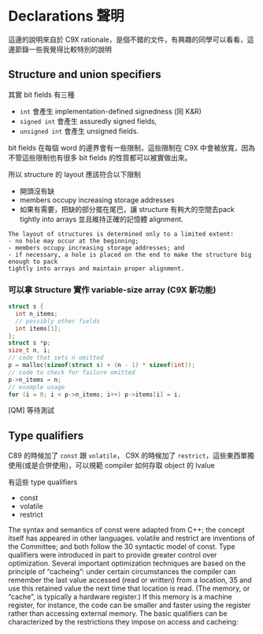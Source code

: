 # Declarations 聲明

這邊的說明來自於 C9X rationale，是個不錯的文件，有興趣的同學可以看看，這邊節錄一些我覺得比較特別的說明

## Structure and union specifiers

其實 bit fields 有三種

- `int` 會產生 implementation-defined signedness (同 K&R)
- `signed int` 會產生 assuredly signed fields,
- `unsigned int` 會產生 unsigned fields.

bit fields 在每個 word 的邊界會有一些限制，這些限制在 C9X 中會被放寬，因為不管這些限制也有很多 bit fields 的性質都可以被實做出來。

所以 structure 的 layout 應該符合以下限制

- 開頭沒有缺
- members occupy increasing storage addresses
- 如果有需要，把缺的部分擺在尾巴，讓 structure 有夠大的空間去pack
tightly into arrays 並且維持正確的記憶體 alignment.

```note
The layout of structures is determined only to a limited extent:
- no hole may occur at the beginning;
- members occupy increasing storage addresses; and
- if necessary, a hole is placed on the end to make the structure big enough to pack
tightly into arrays and maintain proper alignment.
```

### 可以拿 Structure 實作 variable-size array (C9X 新功能)

```c
struct s {
  int n_items;
  // possibly other fields
  int items[1];
};
struct s *p;
size_t n, i;
// code that sets n omitted
p = malloc(sizeof(struct s) + (n - 1) * sizeof(int));
// code to check for failure omitted
p->n_items = n;
// example usage
for (i = 0; i < p->n_items; i++) p->items[i] = i;
```

[QM] 等待測試

## Type qualifiers

C89 的時候加了 `const` 跟 `volatile`， C9X 的時候加了 `restrict`，這些東西單獨使用(或是合併使用)，可以規範 compiler 如何存取  object 的 lvalue

有這些 type qualifiers

- const
- volatile
- restrict

The syntax and semantics of const were adapted from C++; the concept itself has appeared in other
languages. volatile and restrict are inventions of the Committee; and both follow the
30 syntactic model of const.
Type qualifiers were introduced in part to provide greater control over optimization. Several
important optimization techniques are based on the principle of “cacheing”: under certain
circumstances the compiler can remember the last value accessed (read or written) from a location,
35 and use this retained value the next time that location is read. (The memory, or “cache”, is typically a
hardware register.) If this memory is a machine register, for instance, the code can be smaller and
faster using the register rather than accessing external memory.
The basic qualifiers can be characterized by the restrictions they impose on access and cacheing:
